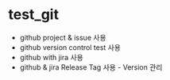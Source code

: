 # test_git
- github project & issue 사용
- github version control test 사용
- github with jira 사용
- github & jira Release Tag 사용 - Version 관리
